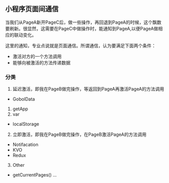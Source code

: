 
## 小程序页面间通信


当我们从PageA新开PageC后，做一些操作，再回退到PageA的时候，这个飘数要刷新。很显然，这需要在PageC中做操作时，能通知到PageA,以便PageA做相应的联动变化。

这里的通知，专业点说就是页面通信。所谓通信，认为要满足下面两个条件：

- 激活对方的一个方法调用
- 能够向被激活的方法传递数据


### 分类

1. 延迟激活，即我在PageB做完操作，等返回到PageA再激活PageA的方法调用

- GobolData   
1) getApp    
2) var 
- localStorage


2. 立即激活，即我在PageB做完操作，在PageB激活PageA的方法调用

- Notifacation
- KVO
- Redux

3. Other

- getCurrentPages()
...
